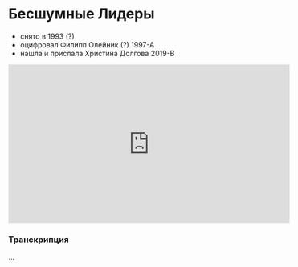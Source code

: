 <!--?title Бесшумные Лидеры -->

# Бесшумные Лидеры

- снято в 1993 (?)
- оцифровал Филипп Олейник (?) 1997-А
- нашла и прислала Христина Долгова 2019-В

<div class="row text-center">
    <iframe width="560" height="315" src="https://www.youtube.com/embed/1GoeW_vSYbM" frameborder="0" allow="accelerometer; autoplay; encrypted-media; gyroscope; picture-in-picture" allowfullscreen></iframe>
</div>

### Транскрипция

...
